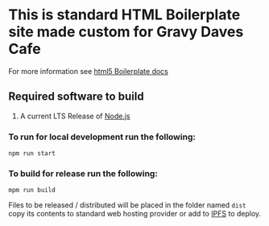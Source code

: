 # This is standard HTML Boilerplate site made custom for Gravy Daves Cafe

For more information see [html5 Boilerplate docs](https://github.com/h5bp/html5-boilerplate/blob/main/docs/usage.md
)
## Required software to build

1. A current LTS Release of [Node.js](https://nodejs.org/en/download)

### To run for local development run the following:

    npm run start

### To build for release run the following:

    mpm run build

Files to be released / distributed will be placed in the folder named `dist` copy its contents to standard web hosting provider or add to [IPFS](https://ipfs.tech/) to deploy.
